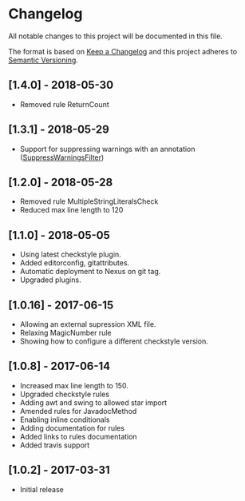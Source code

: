 # Changelog
All notable changes to this project will be documented in this file.

The format is based on [Keep a Changelog](http://keepachangelog.com/en/1.0.0/)
and this project adheres to [Semantic Versioning](http://semver.org/spec/v2.0.0.html).

## [1.4.0] - 2018-05-30

- Removed rule ReturnCount

## [1.3.1] - 2018-05-29

- Support for suppressing warnings with an annotation
  ([SuppressWarningsFilter](http://checkstyle.sourceforge.net/config_filters.html#SuppressWarningsFilter))

## [1.2.0] - 2018-05-28

- Removed rule MultipleStringLiteralsCheck
- Reduced max line length to 120

## [1.1.0] - 2018-05-05

- Using latest checkstyle plugin.
- Added editorconfig, gitattributes.
- Automatic deployment to Nexus on git tag.
- Upgraded plugins.

## [1.0.16] - 2017-06-15

- Allowing an external supression XML file.
- Relaxing MagicNumber rule
- Showing how to configure a different checkstyle version.

## [1.0.8] - 2017-06-14

- Increased max line length to 150.
- Upgraded checkstyle rules
- Adding awt and swing to allowed star import
- Amended rules for JavadocMethod
- Enabling inline conditionals
- Adding documentation for rules
- Added links to rules documentation
- Added  travis support

## [1.0.2] - 2017-03-31

- Initial release
